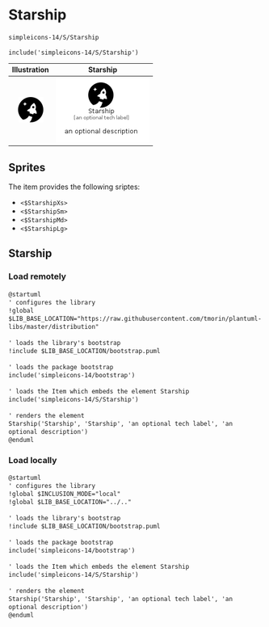 # Starship


```text
simpleicons-14/S/Starship
```

```text
include('simpleicons-14/S/Starship')
```



| Illustration | Starship |
| :---: | :---: |
| ![illustration for Illustration](../../simpleicons-14/S/Starship.png) | ![illustration for Starship](../../simpleicons-14/S/Starship.Local.png) |



## Sprites
The item provides the following sriptes:

- `<$StarshipXs>`
- `<$StarshipSm>`
- `<$StarshipMd>`
- `<$StarshipLg>`





## Starship

### Load remotely
```plantuml
@startuml
' configures the library
!global $LIB_BASE_LOCATION="https://raw.githubusercontent.com/tmorin/plantuml-libs/master/distribution"

' loads the library's bootstrap
!include $LIB_BASE_LOCATION/bootstrap.puml

' loads the package bootstrap
include('simpleicons-14/bootstrap')

' loads the Item which embeds the element Starship
include('simpleicons-14/S/Starship')

' renders the element
Starship('Starship', 'Starship', 'an optional tech label', 'an optional description')
@enduml
```

### Load locally
```plantuml
@startuml
' configures the library
!global $INCLUSION_MODE="local"
!global $LIB_BASE_LOCATION="../.."

' loads the library's bootstrap
!include $LIB_BASE_LOCATION/bootstrap.puml

' loads the package bootstrap
include('simpleicons-14/bootstrap')

' loads the Item which embeds the element Starship
include('simpleicons-14/S/Starship')

' renders the element
Starship('Starship', 'Starship', 'an optional tech label', 'an optional description')
@enduml
```

